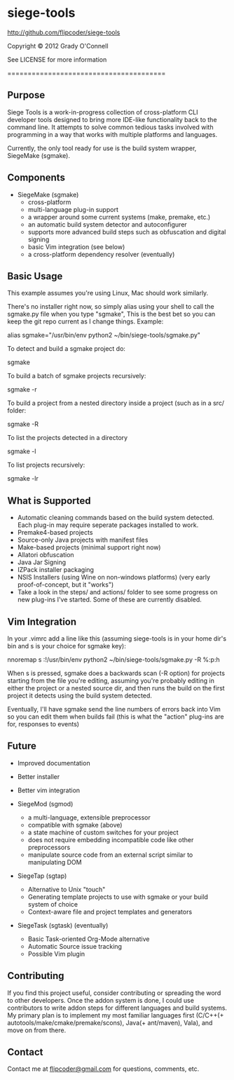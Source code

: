 # siege-tools
http://github.com/flipcoder/siege-tools

Copyright &copy; 2012 Grady O'Connell

See LICENSE for more information

=======================================

## Purpose ##
Siege Tools is a work-in-progress collection of cross-platform CLI developer tools designed to bring more IDE-like functionality back to the command line.
It attempts to solve common tedious tasks involved with programming in a way that works with multiple platforms and languages.

Currently, the only tool ready for use is the build system wrapper, SiegeMake (sgmake).

## Components ##

- SiegeMake (sgmake)
    - cross-platform
    - multi-language plug-in support
    - a wrapper around some current systems (make, premake, etc.)
    - an automatic build system detector and autoconfigurer
    - supports more advanced build steps such as obfuscation and digital signing
    - basic Vim integration (see below)
    - a cross-platform dependency resolver (eventually)

## Basic Usage ##

This example assumes you're using Linux, Mac should work similarly.

There's no installer right now, so simply alias using your shell to call the sgmake.py file when you type "sgmake",
This is the best bet so you can keep the git repo current as I change things.
Example:

alias sgmake="/usr/bin/env python2 ~/bin/siege-tools/sgmake.py"

To detect and build a sgmake project do:

sgmake

To build a batch of sgmake projects recursively:

sgmake -r

To build a project from a nested directory inside a project (such as in a src/ folder:

sgmake -R

To list the projects detected in a directory

sgmake -l

To list projects recursively:

sgmake -lr

## What is Supported ##

- Automatic cleaning commands based on the build system detected.  Each plug-in may require seperate packages installed to work.
- Premake4-based projects
- Source-only Java projects with manifest files
- Make-based projects (minimal support right now)
- Allatori obfuscation
- Java Jar Signing
- IZPack installer packaging
- NSIS Installers (using Wine on non-windows platforms) (very early proof-of-concept, but it "works")
- Take a look in the steps/ and actions/ folder to see some progress on new plug-ins I've started.  Some of these are currently disabled.

## Vim Integration ##

In your .vimrc add a line like this (assuming siege-tools is in your home dir's bin and <leader>s is your choice for sgmake key):

nnoremap <leader>s :!/usr/bin/env python2 ~/bin/siege-tools/sgmake.py -R %:p:h<cr>

When <leader>s is pressed, sgmake does a backwards scan (-R option) for projects starting from the file you're editing, assuming you're probably editing in either the project or a nested source dir, and then runs the build on the first project it detects using the build system detected.

Eventually, I'll have sgmake send the line numbers of errors back into Vim so you can edit them when builds fail (this is what the "action" plug-ins are for, responses to events)

## Future ##

- Improved documentation
- Better installer
- Better vim integration

- SiegeMod (sgmod)
    - a multi-language, extensible preprocessor
    - compatible with sgmake (above)
    - a state machine of custom switches for your project
    - does not require embedding incompatible code like other preprocessors
    - manipulate source code from an external script similar to manipulating DOM

- SiegeTap (sgtap)
    - Alternative to Unix "touch"
    - Generating template projects to use with sgmake or your build system of choice
    - Context-aware file and project templates and generators

- SiegeTask (sgtask) (eventually)
    - Basic Task-oriented Org-Mode alternative
    - Automatic Source issue tracking
    - Possible Vim plugin

## Contributing ##
If you find this project useful, consider contributing or spreading the word to other developers.
Once the addon system is done, I could use contributors to write addon steps for different languages and build systems.
My primary plan is to implement my most familiar languages first (C/C++(+ autotools/make/cmake/premake/scons), Java(+ ant/maven), Vala), and move on from there.

## Contact ##
Contact me at flipcoder@gmail.com for questions, comments, etc.

